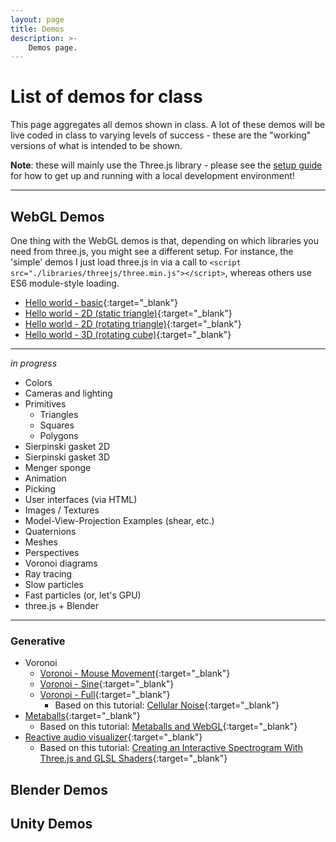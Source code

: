 ```yaml
---
layout: page
title: Demos
description: >-
    Demos page.
---
```


# List of demos for class

This page aggregates all demos shown in class.  A lot of these demos will be live coded in class to varying levels of success - these are the "working" versions of what is intended to be shown.

**Note**: these will mainly use the Three.js library - please see the [setup guide](setup.md) for how to get up and running with a local development environment!

---

## WebGL Demos

One thing with the WebGL demos is that, depending on which libraries you need from three.js, you might see a different setup.  For instance, the 'simple' demos I just load three.js in via a call to `<script src="./libraries/threejs/three.min.js"></script>`, whereas others use ES6 module-style loading.

* [Hello world - basic](hello-world-basic.html){:target="_blank"}
* [Hello world - 2D (static triangle)](hello-world-triangle.html){:target="_blank"}
* [Hello world - 2D (rotating triangle)](hello-world-triangle-rotate.html){:target="_blank"}
* [Hello world - 3D (rotating cube)](hello-world-cube.html){:target="_blank"}

---

*in progress*

* Colors
* Cameras and lighting
* Primitives
  * Triangles
  * Squares
  * Polygons
* Sierpinski gasket 2D
* Sierpinski gasket 3D 
* Menger sponge
* Animation
* Picking
* User interfaces (via HTML)
* Images / Textures
* Model-View-Projection Examples (shear, etc.)
* Quaternions
* Meshes
* Perspectives
* Voronoi diagrams
* Ray tracing
* Slow particles
* Fast particles (or, let's GPU)
* three.js + Blender

--- 

### Generative

* Voronoi
  * [Voronoi - Mouse Movement](voronoi-mouse.html){:target="_blank"}
  * [Voronoi - Sine](voronoi-sin.html){:target="_blank"}
  * [Voronoi - Full](voronoi-full.html){:target="_blank"}
    * Based on this tutorial: [Cellular Noise](https://thebookofshaders.com/12/){:target="_blank"}
* [Metaballs](metaballs.html){:target="_blank"}
  * Based on this tutorial: [Metaballs and WebGL](http://jamie-wong.com/2016/07/06/metaballs-and-webgl/){:target="_blank"}
* [Reactive audio visualizer](reactive-viz.html){:target="_blank"} 
    * Based on this tutorial: [Creating an Interactive Spectrogram With Three.js and GLSL Shaders](https://calebgannon.com/2021/01/09/spectrogram-with-three-js-and-glsl-shaders/){:target="_blank"}

## Blender Demos

## Unity Demos